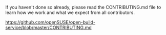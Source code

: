 If you haven't done so already, please read the CONTRIBUTING.md file to learn how we work and what we expect from all contributors.

https://github.com/openSUSE/open-build-service/blob/master/CONTRIBUTING.md

